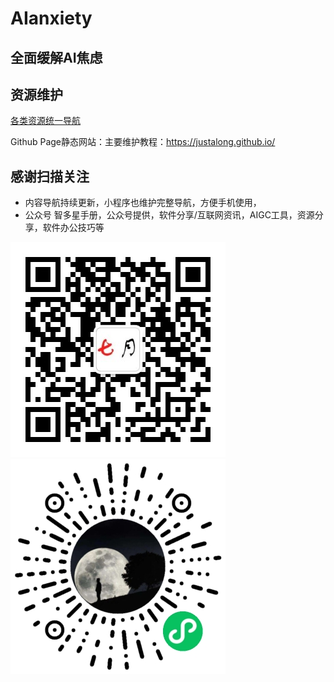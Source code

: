 # AIanxiety

## 全面缓解AI焦虑

## 资源维护
[各类资源统一导航](https://github.com/justalong/navjson/blob/main/docs/res.md)

Github Page静态网站：主要维护教程：https://justalong.github.io/

## 感谢扫描关注

- 内容导航持续更新，小程序也维护完整导航，方便手机使用，
- 公众号 智多星手册，公众号提供，软件分享/互联网资讯，AIGC工具，资源分享，软件办公技巧等

![二维码](./assets/qrcode.jpg)
![二维码](./assets/mini.jpg)
